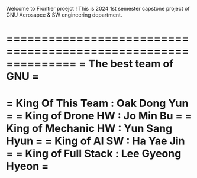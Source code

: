 Welcome to Frontier proejct ! This is 2024 1st semester capstone project of GNU Aerosapce & SW engineering department.

==============================================================
=                   The best team of GNU                     =
==============================================================
=   King Of This Team   : Oak Dong Yun                       =
=   King of Drone HW    : Jo Min Bu                          =
=   King of Mechanic HW : Yun Sang Hyun                      =
=   King of AI SW       : Ha Yae Jin                         =
=   King of Full Stack  : Lee Gyeong Hyeon                   =
==============================================================